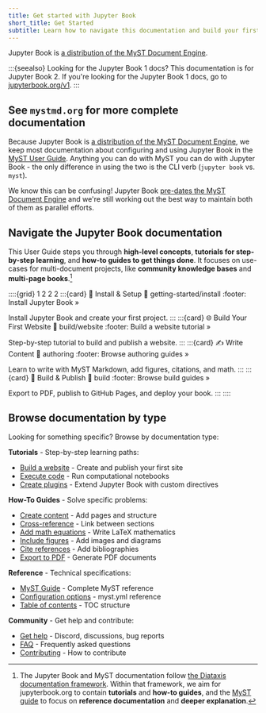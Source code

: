 ```yaml
---
title: Get started with Jupyter Book
short_title: Get Started
subtitle: Learn how to navigate this documentation and build your first book.
---
```


Jupyter Book is [a distribution of the MyST Document Engine](https://mystmd.org).

:::{seealso} Looking for the Jupyter Book 1 docs?
This documentation is for Jupyter Book 2. If you're looking for the Jupyter Book 1 docs, go to [jupyterbook.org/v1](https://jupyterbook.org).
:::

## See `mystmd.org` for more complete documentation

Because Jupyter Book is [a distribution of the MyST Document Engine](./community/ecosystem.md), we keep most documentation about configuring and using Jupyter Book in the [MyST User Guide](https://mystmd.org/guide). Anything you can do with MyST you can do with Jupyter Book - the only difference in using the two is the CLI verb (`jupyter book` vs. `myst`).

We know this can be confusing! Jupyter Book [pre-dates the MyST Document Engine](./community/history.md) and we're still working out the best way to maintain both of them as parallel efforts.

## Navigate the Jupyter Book documentation

This User Guide steps you through **high-level concepts**, **tutorials for step-by-step learning**, and **how-to guides to get things done**. It focuses on use-cases for multi-document projects, like **community knowledge bases** and **multi-page books**.[^diataxis]

[^diataxis]: The Jupyter Book and MyST documentation follow [the Diataxis documentation framework](https://diataxis.fr). Within that framework, we aim for jupyterbook.org to contain **tutorials** and **how-to guides**, and the [MyST guide](xref:guide) to focus on **reference documentation** and **deeper explanation**.


::::{grid} 1 2 2 2
:::{card} 🚀 Install & Setup
:link: getting-started/install
:footer: Install Jupyter Book »

Install Jupyter Book and create your first project.
:::
:::{card} 🌐 Build Your First Website
:link: build/website
:footer: Build a website tutorial »

Step-by-step tutorial to build and publish a website.
:::
:::{card} ✍️ Write Content
:link: authoring
:footer: Browse authoring guides »

Learn to write with MyST Markdown, add figures, citations, and math.
:::
:::{card} 🔧 Build & Publish
:link: build
:footer: Browse build guides »

Export to PDF, publish to GitHub Pages, and deploy your book.
:::
::::

## Browse documentation by type

Looking for something specific? Browse by documentation type:

**Tutorials** - Step-by-step learning paths:
- [Build a website](./build/website.md) - Create and publish your first site
- [Execute code](./execution/execution.md) - Run computational notebooks
- [Create plugins](./plugins/plugins.md) - Extend Jupyter Book with custom directives

**How-To Guides** - Solve specific problems:
- [Create content](./authoring/create-content.md) - Add pages and structure
- [Cross-reference](./authoring/cross-reference.md) - Link between sections
- [Add math equations](./authoring/math.md) - Write LaTeX mathematics
- [Include figures](./authoring/figures.md) - Add images and diagrams
- [Cite references](./authoring/citations.md) - Add bibliographies
- [Export to PDF](./build/export-pdfs.md) - Generate PDF documents

**Reference** - Technical specifications:
- [MyST Guide](https://mystmd.org/guide) - Complete MyST reference
- [Configuration options](./authoring/configuration.md) - myst.yml reference
- [Table of contents](./authoring/table-of-contents.md) - TOC structure

**Community** - Get help and contribute:
- [Get help](./community/help.md) - Discord, discussions, bug reports
- [FAQ](./faq.md) - Frequently asked questions
- [Contributing](./contribute.md) - How to contribute
